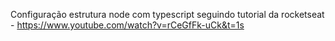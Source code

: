 Configuração estrutura node com typescript seguindo tutorial da rocketseat - https://www.youtube.com/watch?v=rCeGfFk-uCk&t=1s